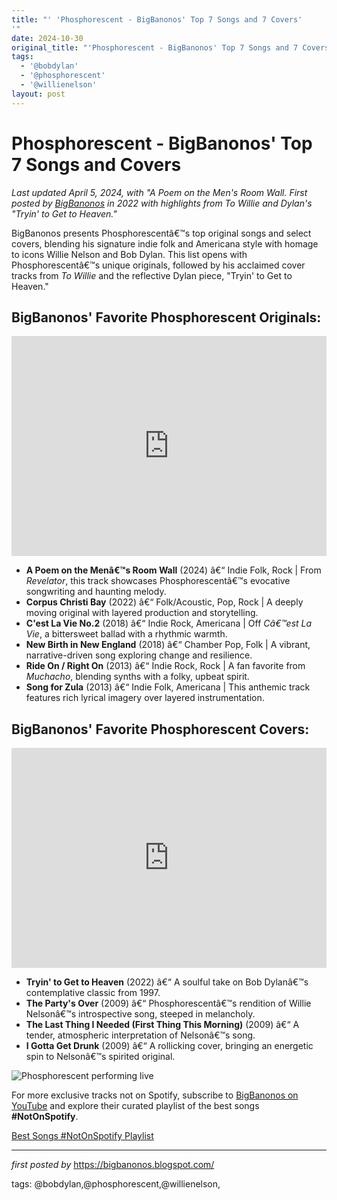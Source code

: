 ```yaml
---
title: "' 'Phosphorescent - BigBanonos' Top 7 Songs and 7 Covers'
'"
date: 2024-10-30
original_title: "'Phosphorescent - BigBanonos' Top 7 Songs and 7 Covers'"
tags:
  - '@bobdylan'
  - '@phosphorescent'
  - '@willienelson'
layout: post
---
```

<h1>Phosphorescent - BigBanonos' Top 7 Songs and Covers</h1> <p><em>Last updated April 5, 2024, with "A Poem on the Men's Room Wall. First posted by <a href="https://bigbanonos.blogspot.com/">BigBanonos</a> in 2022 with highlights from <em>To Willie</em> and Dylan's "Tryin' to Get to Heaven."</em></p> <p>BigBanonos presents Phosphorescentâ€™s top original songs and select covers, blending his signature indie folk and Americana style with homage to icons Willie Nelson and Bob Dylan. This list opens with Phosphorescentâ€™s unique originals, followed by his acclaimed cover tracks from <em>To Willie</em> and the reflective Dylan piece, "Tryin' to Get to Heaven."</p> <h2>BigBanonos' Favorite Phosphorescent Originals:</h2> <iframe allow="autoplay; clipboard-write; encrypted-media; fullscreen; picture-in-picture" allowfullscreen="" frameborder="0" height="352" loading="lazy" src="https://open.spotify.com/embed/playlist/7graVbXcof4JgbhsZy2bG4?utm_source=generator" width="100%"></iframe> <ul> <li><strong>A Poem on the Menâ€™s Room Wall</strong> (2024) â€“ Indie Folk, Rock | From <em>Revelator</em>, this track showcases Phosphorescentâ€™s evocative songwriting and haunting melody.</li> <li><strong>Corpus Christi Bay</strong> (2022) â€“ Folk/Acoustic, Pop, Rock | A deeply moving original with layered production and storytelling.</li> <li><strong>C'est La Vie No.2</strong> (2018) â€“ Indie Rock, Americana | Off <em>Câ€™est La Vie</em>, a bittersweet ballad with a rhythmic warmth.</li> <li><strong>New Birth in New England</strong> (2018) â€“ Chamber Pop, Folk | A vibrant, narrative-driven song exploring change and resilience.</li> <li><strong>Ride On / Right On</strong> (2013) â€“ Indie Rock, Rock | A fan favorite from <em>Muchacho</em>, blending synths with a folky, upbeat spirit.</li> <li><strong>Song for Zula</strong> (2013) â€“ Indie Folk, Americana | This anthemic track features rich lyrical imagery over layered instrumentation.</li>
</ul> <h2>BigBanonos' Favorite Phosphorescent Covers:</h2> <iframe allow="autoplay; clipboard-write; encrypted-media; fullscreen; picture-in-picture" allowfullscreen="" frameborder="0" height="352" loading="lazy" src="https://open.spotify.com/embed/playlist/6RaBN5aT0ermHkIsZLMEqe?utm_source=generator" width="100%"></iframe> <ul> <li><strong>Tryin' to Get to Heaven</strong> (2022) â€“ A soulful take on Bob Dylanâ€™s contemplative classic from 1997.</li> <li><strong>The Party's Over</strong> (2009) â€“ Phosphorescentâ€™s rendition of Willie Nelsonâ€™s introspective song, steeped in melancholy.</li> <li><strong>The Last Thing I Needed (First Thing This Morning)</strong> (2009) â€“ A tender, atmospheric interpretation of Nelsonâ€™s song.</li> <li><strong>I Gotta Get Drunk</strong> (2009) â€“ A rollicking cover, bringing an energetic spin to Nelsonâ€™s spirited original.</li>
</ul> <!--Image-->
<p><img alt="Phosphorescent performing live" src="https://i.ytimg.com/vi/5s7Fkiip_jY/maxresdefault.jpg" /></p>


<!--Subscribe and Playlist Links-->
<div>
    <p>For more exclusive tracks not on Spotify, subscribe to <a href="https://www.youtube.com/@BigBanonos" target="_blank">BigBanonos on YouTube</a> and explore their curated playlist of the best songs <strong>#NotOnSpotify</strong>.</p>
    <p><a href="https://www.youtube.com/playlist?list=PLtuNtuTatqI0kFahUCbtbfenC_ET5O_tr" target="_blank">Best Songs #NotOnSpotify Playlist<br /></a></p></div>

<hr />

<p><em>first posted by</em> <a href="https://bigbanonos.blogspot.com/" rel="noopener" target="_new">https://bigbanonos.blogspot.com/</a></p>

<p>tags: @bobdylan,@phosphorescent,@willienelson,</p>
